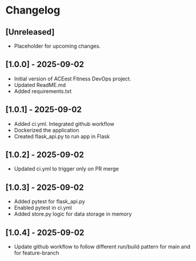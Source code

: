 # Changelog

## [Unreleased]
- Placeholder for upcoming changes.

## [1.0.0] - 2025-09-02
- Initial version of ACEest Fitness DevOps project.
- Updated ReadME.md
- Added requirements.txt

## [1.0.1] - 2025-09-02
- Added ci.yml. Integrated github workflow
- Dockerized the application
- Created flask_api.py to run app in Flask

## [1.0.2] - 2025-09-02
- Updated ci.yml to trigger only on PR merge

## [1.0.3] - 2025-09-02
- Added pytest for flask_api.py
- Enabled pytest in ci.yml
- Added store.py logic for data storage in memory

## [1.0.4] - 2025-09-02
- Update github workflow to follow different run/build pattern for main and for feature-branch

